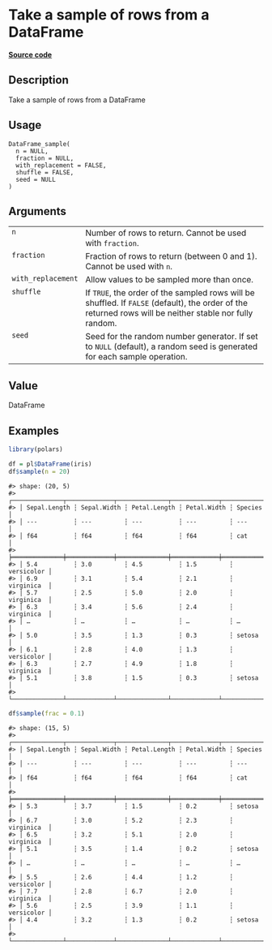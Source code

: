 
# Take a sample of rows from a DataFrame

[**Source code**](https://github.com/pola-rs/r-polars/tree/main/R/dataframe__frame.R#L1637)

## Description

Take a sample of rows from a DataFrame

## Usage

<pre><code class='language-R'>DataFrame_sample(
  n = NULL,
  fraction = NULL,
  with_replacement = FALSE,
  shuffle = FALSE,
  seed = NULL
)
</code></pre>

## Arguments

<table>
<tr>
<td style="white-space: nowrap; font-family: monospace; vertical-align: top">
<code id="DataFrame_sample_:_n">n</code>
</td>
<td>
Number of rows to return. Cannot be used with <code>fraction</code>.
</td>
</tr>
<tr>
<td style="white-space: nowrap; font-family: monospace; vertical-align: top">
<code id="DataFrame_sample_:_fraction">fraction</code>
</td>
<td>
Fraction of rows to return (between 0 and 1). Cannot be used with
<code>n</code>.
</td>
</tr>
<tr>
<td style="white-space: nowrap; font-family: monospace; vertical-align: top">
<code id="DataFrame_sample_:_with_replacement">with_replacement</code>
</td>
<td>
Allow values to be sampled more than once.
</td>
</tr>
<tr>
<td style="white-space: nowrap; font-family: monospace; vertical-align: top">
<code id="DataFrame_sample_:_shuffle">shuffle</code>
</td>
<td>
If <code>TRUE</code>, the order of the sampled rows will be shuffled. If
<code>FALSE</code> (default), the order of the returned rows will be
neither stable nor fully random.
</td>
</tr>
<tr>
<td style="white-space: nowrap; font-family: monospace; vertical-align: top">
<code id="DataFrame_sample_:_seed">seed</code>
</td>
<td>
Seed for the random number generator. If set to <code>NULL</code>
(default), a random seed is generated for each sample operation.
</td>
</tr>
</table>

## Value

DataFrame

## Examples

``` r
library(polars)

df = pl$DataFrame(iris)
df$sample(n = 20)
```

    #> shape: (20, 5)
    #> ┌──────────────┬─────────────┬──────────────┬─────────────┬────────────┐
    #> │ Sepal.Length ┆ Sepal.Width ┆ Petal.Length ┆ Petal.Width ┆ Species    │
    #> │ ---          ┆ ---         ┆ ---          ┆ ---         ┆ ---        │
    #> │ f64          ┆ f64         ┆ f64          ┆ f64         ┆ cat        │
    #> ╞══════════════╪═════════════╪══════════════╪═════════════╪════════════╡
    #> │ 5.4          ┆ 3.0         ┆ 4.5          ┆ 1.5         ┆ versicolor │
    #> │ 6.9          ┆ 3.1         ┆ 5.4          ┆ 2.1         ┆ virginica  │
    #> │ 5.7          ┆ 2.5         ┆ 5.0          ┆ 2.0         ┆ virginica  │
    #> │ 6.3          ┆ 3.4         ┆ 5.6          ┆ 2.4         ┆ virginica  │
    #> │ …            ┆ …           ┆ …            ┆ …           ┆ …          │
    #> │ 5.0          ┆ 3.5         ┆ 1.3          ┆ 0.3         ┆ setosa     │
    #> │ 6.1          ┆ 2.8         ┆ 4.0          ┆ 1.3         ┆ versicolor │
    #> │ 6.3          ┆ 2.7         ┆ 4.9          ┆ 1.8         ┆ virginica  │
    #> │ 5.1          ┆ 3.8         ┆ 1.5          ┆ 0.3         ┆ setosa     │
    #> └──────────────┴─────────────┴──────────────┴─────────────┴────────────┘

``` r
df$sample(frac = 0.1)
```

    #> shape: (15, 5)
    #> ┌──────────────┬─────────────┬──────────────┬─────────────┬────────────┐
    #> │ Sepal.Length ┆ Sepal.Width ┆ Petal.Length ┆ Petal.Width ┆ Species    │
    #> │ ---          ┆ ---         ┆ ---          ┆ ---         ┆ ---        │
    #> │ f64          ┆ f64         ┆ f64          ┆ f64         ┆ cat        │
    #> ╞══════════════╪═════════════╪══════════════╪═════════════╪════════════╡
    #> │ 5.3          ┆ 3.7         ┆ 1.5          ┆ 0.2         ┆ setosa     │
    #> │ 6.7          ┆ 3.0         ┆ 5.2          ┆ 2.3         ┆ virginica  │
    #> │ 6.5          ┆ 3.2         ┆ 5.1          ┆ 2.0         ┆ virginica  │
    #> │ 5.1          ┆ 3.5         ┆ 1.4          ┆ 0.2         ┆ setosa     │
    #> │ …            ┆ …           ┆ …            ┆ …           ┆ …          │
    #> │ 5.5          ┆ 2.6         ┆ 4.4          ┆ 1.2         ┆ versicolor │
    #> │ 7.7          ┆ 2.8         ┆ 6.7          ┆ 2.0         ┆ virginica  │
    #> │ 5.6          ┆ 2.5         ┆ 3.9          ┆ 1.1         ┆ versicolor │
    #> │ 4.4          ┆ 3.2         ┆ 1.3          ┆ 0.2         ┆ setosa     │
    #> └──────────────┴─────────────┴──────────────┴─────────────┴────────────┘
